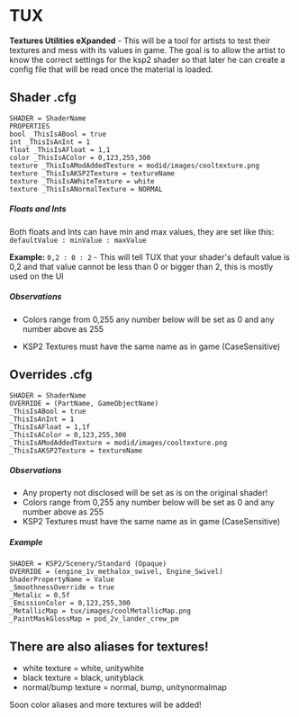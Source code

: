 # TUX
**Textures Utilities eXpanded** - This will be a tool for artists to test their textures and mess with its values in game. The goal is to allow the artist to know the correct settings for the ksp2 shader so that later he can create a config file that will be read once the material is loaded.

## Shader .cfg
```
SHADER = ShaderName
PROPERTIES
bool _ThisIsABool = true
int _ThisIsAnInt = 1
float _ThisIsAFloat = 1,1
color _ThisIsAColor = 0,123,255,300
texture _ThisIsAModAddedTexture = modid/images/cooltexture.png
texture _ThisIsAKSP2Texture = textureName
texture _ThisIsAWhiteTexture = white
texture _ThisIsANormalTexture = NORMAL
```

##### Floats and Ints
Both floats and Ints can have min and max values, they are set like this:
`defaultValue : minValue : maxValue`

**Example:**
`0,2 : 0 : 2` - This will tell TUX that your shader's default value is 0,2 and that value cannot be less than 0 or bigger than 2, this is mostly used on the UI

##### Observations
- Colors range from 0,255 any number below will be set as 0 and any number above as 255

- KSP2 Textures must have the same name as in game (CaseSensitive)

## Overrides .cfg
```
SHADER = ShaderName
OVERRIDE = (PartName, GameObjectName)
_ThisIsABool = true
_ThisIsAnInt = 1
_ThisIsAFloat = 1,1f
_ThisIsAColor = 0,123,255,300
_ThisIsAModAddedTexture = modid/images/cooltexture.png
_ThisIsAKSP2Texture = textureName
```

##### Observations
- Any property not disclosed will be set as is on the original shader!
- Colors range from 0,255 any number below will be set as 0 and any number above as 255
- KSP2 Textures must have the same name as in game (CaseSensitive)

##### Example
```
SHADER = KSP2/Scenery/Standard (Opaque)
OVERRIDE = (engine_1v_methalox_swivel, Engine_Swivel)
ShaderPropertyName = Value
_SmoothnessOverride = true
_Metalic = 0,5f
_EmissionColor = 0,123,255,300
_MetallicMap = tux/images/coolMetallicMap.png
_PaintMaskGlossMap = pod_2v_lander_crew_pm
```

## There are also aliases for textures!
- white texture = white, unitywhite
- black texture = black, unityblack
- normal/bump texture = normal, bump, unitynormalmap

Soon color aliases and more textures will be added!
